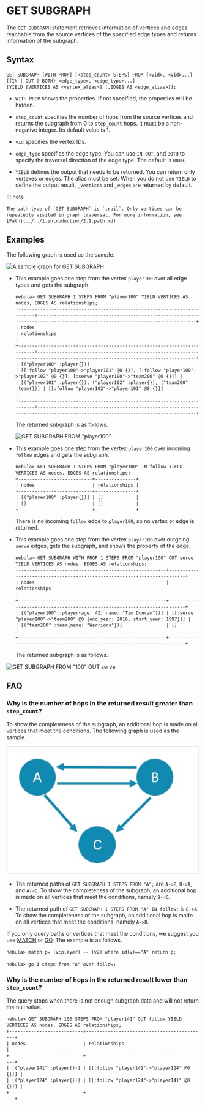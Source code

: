 # GET SUBGRAPH

The `GET SUBGRAPH` statement retrieves information of vertices and edges reachable from the source vertices of the specified edge types and returns information of the subgraph.

## Syntax

```ngql
GET SUBGRAPH [WITH PROP] [<step_count> STEPS] FROM {<vid>, <vid>...}
[{IN | OUT | BOTH} <edge_type>, <edge_type>...]
[YIELD [VERTICES AS <vertex_alias>] [,EDGES AS <edge_alias>]];
```

- `WITH PROP` shows the properties. If not specified, the properties will be hidden.

- `step_count` specifies the number of hops from the source vertices and returns the subgraph from 0 to `step_count` hops. It must be a non-negative integer. Its default value is 1.

- `vid` specifies the vertex IDs.

- `edge_type` specifies the edge type. You can use `IN`, `OUT`, and `BOTH` to specify the traversal direction of the edge type. The default is `BOTH`.

- `YIELD` defines the output that needs to be returned. You can return only vertexes or edges. The alias must be set. When you do not use `YIELD` to define the output result, `_vertices` and `_edges` are returned by default.

!!! note

    The path type of `GET SUBGRAPH` is `trail`. Only vertices can be repeatedly visited in graph traversal. For more information, see [Path](../../1.introduction/2.1.path.md).

## Examples

The following graph is used as the sample.

![A sample graph for GET SUBGRAPH](https://docs-cdn.nebula-graph.com.cn/docs-2.0/2.quick-start/dataset-for-crud.png)

* This example goes one step from the vertex `player100` over all edge types and gets the subgraph.

    ```ngql
    nebula> GET SUBGRAPH 1 STEPS FROM "player100" YIELD VERTICES AS nodes, EDGES AS relationships;
    +-------------------------------------------------------------------------+-----------------------------------------------------------------------------------------------------------------------------+
    | nodes                                                                   | relationships                                                                                                               |
    +-------------------------------------------------------------------------+-----------------------------------------------------------------------------------------------------------------------------+
    | [("player100" :player{})]                                               | [[:follow "player100"->"player101" @0 {}], [:follow "player100"->"player102" @0 {}], [:serve "player100"->"team200" @0 {}]] |
    | [("player101" :player{}), ("player102" :player{}), ("team200" :team{})] | [[:follow "player102"->"player101" @0 {}]]                                                                                  |
    +-------------------------------------------------------------------------+-----------------------------------------------------------------------------------------------------------------------------+
    ```

    The returned subgraph is as follows.

    ![GET SUBGRAPH FROM "player100"](https://docs-cdn.nebula-graph.com.cn/docs-2.0/3.ngql-guide/15.subgraph-and-path/subgraph-1.png)

* This example goes one step from the vertex `player100` over incoming `follow` edges and gets the subgraph.

    ```ngql
    nebula> GET SUBGRAPH 1 STEPS FROM "player100" IN follow YIELD VERTICES AS nodes, EDGES AS relationships;
    +---------------------------+---------------+
    | nodes                     | relationships |
    +---------------------------+---------------+
    | [("player100" :player{})] | []            |
    | []                        | []            |
    +---------------------------+---------------+
    ```

    There is no incoming `follow` edge to `player100`, so no vertex or edge is returned.

* This example goes one step from the vertex `player100` over outgoing `serve` edges, gets the subgraph, and shows the property of the edge.

    ```ngql
    nebula> GET SUBGRAPH WITH PROP 1 STEPS FROM "player100" OUT serve YIELD VERTICES AS nodes, EDGES AS relationships;
    +------------------------------------------------------+-------------------------------------------------------------------------+
    | nodes                                                | relationships                                                           |
    +------------------------------------------------------+-------------------------------------------------------------------------+
    | [("player100" :player{age: 42, name: "Tim Duncan"})] | [[:serve "player100"->"team200" @0 {end_year: 2016, start_year: 1997}]] |
    | [("team200" :team{name: "Warriors"})]                | []                                                                      |
    +------------------------------------------------------+-------------------------------------------------------------------------+
    ```

    The returned subgraph is as follows.

![GET SUBGRAPH FROM "100" OUT serve](https://docs-cdn.nebula-graph.com.cn/docs-2.0/3.ngql-guide/15.subgraph-and-path/subgraph-2.png)

## FAQ

### Why is the number of hops in the returned result greater than `step_count`?

To show the completeness of the subgraph, an additional hop is made on all vertices that meet the conditions. The following graph is used as the sample.

![FAQ](subgraph2.png)

- The returned paths of `GET SUBGRAPH 1 STEPS FROM "A";` are `A->B`, `B->A`, and `A->C`. To show the completeness of the subgraph, an additional hop is made on all vertices that meet the conditions, namely `B->C`.

- The returned path of `GET SUBGRAPH 1 STEPS FROM "A" IN follow;` is `B->A`. To show the completeness of the subgraph, an additional hop is made on all vertices that meet the conditions, namely `A->B`.

If you only query paths or vertices that meet the conditions, we suggest you use [MATCH](../7.general-query-statements/2.match.md) or [GO](../7.general-query-statements/3.go.md). The example is as follows.

```ngql
nebula> match p= (v:player) -- (v2) where id(v)=="A" return p;

nebula> go 1 steps from "A" over follow;
```

### Why is the number of hops in the returned result lower than `step_count`?

The query stops when there is not enough subgraph data and will not return the null value.

```ngql
nebula> GET SUBGRAPH 100 STEPS FROM "player141" OUT follow YIELD VERTICES AS nodes, EDGES AS relationships;
+---------------------------+--------------------------------------------+
| nodes                     | relationships                              |
+---------------------------+--------------------------------------------+
| [("player141" :player{})] | [[:follow "player141"->"player124" @0 {}]] |
| [("player124" :player{})] | [[:follow "player124"->"player141" @0 {}]] |
+---------------------------+--------------------------------------------+
```
